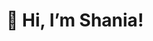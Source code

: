 <h1>👋 Hi, I’m Shania!</h1>

<!---
chaconshania/chaconshania is a ✨ special ✨ repository because its `README.md` (this file) appears on your GitHub profile.
You can click the Preview link to take a look at your changes.
--->
